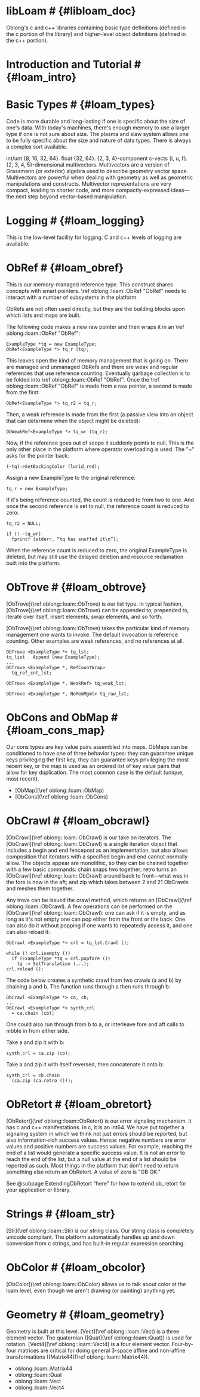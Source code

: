 # libLoam #         {#libloam_doc}

Oblong's c and c++ libraries containing basic type definitions (defined in the
c portion of the library) and higher-level object definitions (defined in the
c++ portion).

# Introduction and Tutorial #   {#loam_intro}

# Basic Types #   {#loam_types}

Code is more durable and long-lasting if one is specific about the size of
one's data. With today's machines, there's enough memory to use a larger type
if one is not sure about size. The plasma and slaw system allows one to be
fully specific about the size and nature of data types. There is always a
complex sort available.

int/unt {8, 16, 32, 64}. float {32, 64}. {2, 3, 4}-component c-vects {i, u,
f}. {2, 3, 4, 5}-dimensional multivectors. Multivectors are a version of
Grassmann (or exterior) algebra used to describe geometry vector space.
Multivectors are powerful when dealing with geometry as well as geometric
manipulations and constructs. Multivector representations are very compact,
leading to shorter code, and more compactly-expressed ideas—the next step
beyond vector-based manipulation.

# Logging #       {#loam_logging}

This is the low-level facility for logging. C and c++ levels of logging are
available.

# ObRef #         {#loam_obref}

This is our memory-managed reference type. This construct shares concepts with
smart pointers. \ref oblong::loam::ObRef "ObRef" needs to interact with a
number of subsystems in the platform.

ObRefs are not often used
directly, but they are the building blocks upon which lists and maps are
built.

The following code makes a new raw pointer and then wraps it in an \ref
oblong::loam::ObRef "ObRef":

    ExampleType *tq = new ExampleType;
    ObRef<ExampleType *> tq_r (tq);

This leaves open the kind of memory management that is going on. There are
managed and unmanaged ObRefs and there are weak and regular references that
use reference counting. Eventually garbage collection is to be folded into
\ref oblong::loam::ObRef "ObRef". Once the \ref oblong::loam::ObRef "ObRef" is
made from a raw pointer, a second is made from the first:

    ObRef<ExampleType *> tq_r2 = tq_r;

Then, a weak reference is made from the first (a passive view into an object
that can determine when the object might be deleted):

    ObWeakRef<ExampleType *> tq_wr (tq_r);

Now, if the reference goes out of scope it suddenly points to null. This is
the only other place in the platform where operator overloading is used. The
"~" asks for the pointer back:

    (~tq)->SetBackingColor (lurid_red);

Assign a new ExampleType to the original reference:

    tq_r = new ExampleType;

If it's being reference counted, the count is reduced to from two to one. And
once the second reference is set to null, the reference count is reduced to
zero:

    tq_r2 = NULL;

    if (! ~tq_wr)
      fprintf (stderr, “tq has snuffed it\n”);

When the reference count is reduced to zero, the original
ExampleType is deleted, but may still use the delayed
deletion and resource reclamation built into the platform.

# ObTrove #     {#loam_obtrove}

[ObTrove](\ref oblong::loam::ObTrove) is our list type. In typical fashion,
[ObTrove](\ref oblong::loam::ObTrove) can be appended to, prepended to, iterate
over itself, insert elements, swap elements, and so forth.

[ObTrove](\ref oblong::loam::ObTrove) takes the particular kind of memory
management one wants to invoke. The default invocation is reference counting.
Other examples are weak references, and no references at all.

    ObTrove <ExampleType *> tq_lst;
    tq_list . Append (new ExampleType);
    ...
    ObTrove <ExampleType *, RefCountWrap>
      tq_ref_cnt_lst;

    ObTrove <ExampleType *, WeakRef> tq_weak_lst;

    ObTrove <ExampleType *, NoMemMgmt> tq_raw_lst;

# ObCons and ObMap #        {#loam_cons_map}

Our cons types are key value pairs assembled into maps. ObMaps can be
conditioned to have one of three behavior types: they can guarantee unique
keys privileging the first key, they can guarantee keys privileging the most
recent key, or the map is used as an ordered list of key value pairs that
allow for key duplication. The most common case is the default (unique, most
recent).

- [ObMap](\ref oblong::loam::ObMap)
- [ObCons](\ref oblong::loam::ObCons)

# ObCrawl #         {#loam_obcrawl}

[ObCrawl](\ref oblong::loam::ObCrawl) is our take on iterators. The
[ObCrawl](\ref oblong::loam::ObCrawl) is a single iteration object that includes
a begin and end fencepost as an implementation, but also allows composition that
iterators with a specified begin and end cannot normally allow. The objects
appear are monolithic, so they can be chained together with a few basic
commands: chain snaps two together; retro turns an
[ObCrawl](\ref oblong::loam::ObCrawl) around back to front—what was in the fore
is now in the aft; and zip which takes between 2 and 21 ObCrawls and meshes
them together.

Any trove can be issued the crawl method, which returns an
[ObCrawl](\ref oblong::loam::ObCrawl). A few operations can be performed on the
[ObCrawl](\ref oblong::loam::ObCrawl): one can ask if it is empty, and as long as
it's not empty one can pop either from the front or the back. One can also do
it without popping if one wants to repeatedly access it, and one can also
reload it:

    ObCrawl <ExampleType *> crl = tq_lst.Crawl ();

    while (! crl.isempty ())
      if (ExampleType *tq = crl.popfore ())
        tq -> SetTranslation (...);
    crl.reload ();

The code below creates a synthetic crawl from two crawls (a and b) by chaining
a and b. The function runs through a then runs through b:

    ObCrawl <ExampleType *> ca, cb;
    ...
    ObCrawl <ExampleType *> synth_crl
      = ca.chain (cb);

One could also run through from b to a, or interleave fore and aft calls to
nibble in from either side.

Take a and zip it with b:

    synth_crl = ca.zip (cb);

Take a and zip it with itself reversed, then concatenate it onto b:

    synth_crl = cb.chain
      (ca.zip (ca.retro ()));

# ObRetort #        {#loam_obretort}

[ObRetort](\ref oblong::loam::ObRetort) is our error signaling mechanism. It
has c and c++ manifestations. In c, it is an int64. We have put together a
signaling system in which we think not just errors should be reported, but
also information-rich success values. Hence: negative numbers are error values
and positive numbers are success values. For example, reaching the end of a
list would generate a specific success value. It is not an error to reach the
end of the list, but a null value at the end of a list should be reported as
such. Most things in the platform that don't need to return something else
return an ObRetort. A value of zero is "OB OK."

See @subpage ExtendingObRetort "here" for how to extend ob_retort for your application or library.

# Strings #     {#loam_str}

[Str](\ref oblong::loam::Str) is our string class. Our string class is
completely unicode compliant. The platform automatically handles up and down
conversion from c strings, and has built-in regular expression searching.

# ObColor #     {#loam_obcolor}

[ObColor](\ref oblong::loam::ObColor) allows us to talk about color at the loam
level, even though we aren't drawing (or painting) anything yet.

# Geometry #        {#loam_geometry}

Geometry is built at this level. [Vect](\ref oblong::loam::Vect) is a three
element vector. The quaternian ([Quat](\ref oblong::loam::Quat)) is used for
rotation. [Vect4](\ref oblong::loam::Vect4) is a four element vector.
Four-by-four matrices are critical for doing general 3-space affine and
non-affine transformations ([Matrix44](\ref oblong::loam::Matrix44)).

- oblong::loam::Matrix44
- oblong::loam::Quat
- oblong::loam::Vect
- oblong::loam::Vect4
